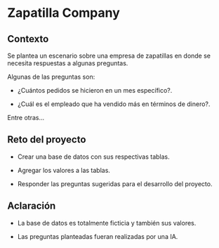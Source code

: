 # Zapatilla Company

## Contexto
Se plantea un escenario sobre una empresa de zapatillas en donde se necesita respuestas a algunas preguntas.

Algunas de las preguntas son:
*  ¿Cuántos pedidos se hicieron en un mes específico?.

* ¿Cuál es el empleado que ha vendido más en términos de dinero?.

Entre otras...


## Reto del proyecto
* Crear una base de datos con sus respectivas tablas.

* Agregar los valores a las tablas.

* Responder las preguntas sugeridas para el desarrollo del proyecto.


## Aclaración
* La base de datos es totalmente ficticia y también  sus valores.

* Las preguntas planteadas fueran realizadas por una IA. 